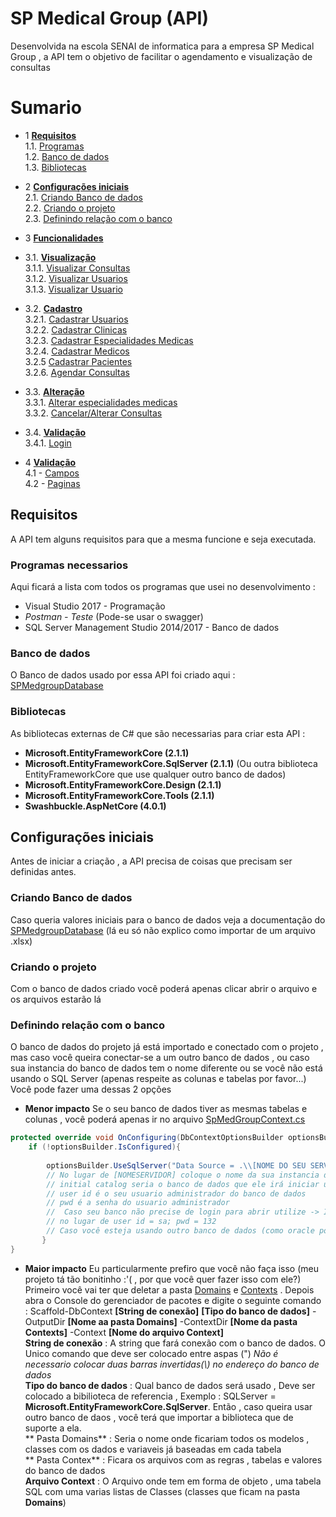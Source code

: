 # SP Medical Group (API)  
Desenvolvida na escola SENAI de informatica para a empresa SP Medical Group , a API tem o objetivo de facilitar o agendamento e visualização de consultas  
# Sumario

- 1 **[Requisitos](#Requisitos)**  
   1.1. [Programas](#Programas)  
   1.2. [Banco de dados](#Banco-de-dados)  
   1.3. [Bibliotecas](#Bibliotecas)  
   
- 2 **[Configurações iniciais](#Configurações-iniciais)**  
 2.1. [Criando Banco de dados](#Criando-banco-de-dados)  
 2.2. [Criando o projeto](#Criando-o-projeto)  
 2.3. [Definindo relação com o banco](#Definindo-relação-com-o-banco)
 
- 3 **[Funcionalidades](#Funcionalidades)**  

 - 3.1. **[Visualização](#Visualização)**  
 3.1.1. [Visualizar Consultas](#Visualizar-Consultas)  
 3.1.2. [Visualizar Usuarios](#Visualizar-Usuarios)  
 3.1.3. [Visualizar Usuario](#Visualizar-Usuario)  
 
 - 3.2. **[Cadastro](#Cadastro)**  
 3.2.1. [Cadastrar Usuarios](#Cadastrar-Usuarios)  
 3.2.2. [Cadastrar Clinicas](#Cadastrar-Clinicas)  
 3.2.3. [Cadastrar Especialidades Medicas](#Cadastrar-Especialidades-Medicas)  
 3.2.4. [Cadastrar Medicos](#Cadastrar-Medicos)  
 3.2.5 [Cadastrar Pacientes](#Cadastrar-Pacientes)  
 3.2.6. [Agendar Consultas](#Agendar-Consultas)  
 
 - 3.3. **[Alteração](#Cadastro)**  
 3.3.1. [Alterar especialidades medicas](#Cadastrar-Especialidades-Medicas)  
 3.3.2. [Cancelar/Alterar Consultas](#Agendar-Consultas)  
 
 - 3.4. **[Validação](#Validação)**  
 3.4.1. [Login](#Login) 
  
- 4 **[Validação](#Validação)**  
 4.1 - [Campos](#Campos)  
 4.2 - [Paginas](#Paginas)  

## Requisitos  
A API tem alguns requisitos para que a mesma funcione e seja executada.  

### Programas necessarios
Aqui ficará a lista com todos os programas que usei no desenvolvimento : 
- Visual Studio 2017 - Programação  
- _Postman - Teste_ (Pode-se usar o swagger)  
- SQL Server Management Studio 2014/2017 - Banco de dados  

### Banco de dados  
O Banco de dados usado por essa API foi criado aqui : [SPMedgroupDatabase](https://github.com/Chingling152/SQL-SPMedgroup) 

### Bibliotecas 
As bibliotecas externas de C# que são necessarias para criar esta API : 
- **Microsoft.EntityFrameworkCore (2.1.1)**  
- **Microsoft.EntityFrameworkCore.SqlServer (2.1.1)** (Ou outra biblioteca EntityFrameworkCore que use qualquer outro banco de dados)  
- **Microsoft.EntityFrameworkCore.Design (2.1.1)**  
- **Microsoft.EntityFrameworkCore.Tools (2.1.1)**  
- **Swashbuckle.AspNetCore (4.0.1)**  

## Configurações iniciais  
Antes de iniciar a criação , a API precisa de coisas que precisam ser definidas antes.
 ### Criando Banco de dados
 Caso queria valores iniciais para o banco de dados veja a documentação do [SPMedgroupDatabase](https://github.com/Chingling152/SQL-SPMedgroup) (lá eu só não explico como importar de um arquivo .xlsx)  
 ### Criando o projeto
 Com o banco de dados criado você poderá apenas clicar abrir o arquivo e os arquivos estarão lá  

 ### Definindo relação com o banco  
O banco de dados do projeto já está importado e conectado com o projeto , mas caso você queira conectar-se a um outro banco de dados , ou caso sua instancia do banco de dados tem o nome diferente ou se você não está usando o SQL Server (apenas respeite as colunas e tabelas por favor...)
Você pode fazer uma dessas 2 opções  
- **Menor impacto**
Se o seu banco de dados tiver as mesmas tabelas e colunas , você poderá apenas ir no arquivo [SpMedGroupContext.cs](#)

```csharp
protected override void OnConfiguring(DbContextOptionsBuilder optionsBuilder){
 	if (!optionsBuilder.IsConfigured){
	
 		optionsBuilder.UseSqlServer("Data Source = .\\[NOME DO SEU SERVIDOR]; initial catalog = SENAI_SP_MEDGROUP;user id = sa ; pwd = 132");
		// No lugar de [NOMESERVIDOR] coloque o nome da sua instancia do SQL Server 
		// initial catalog seria o banco de dados que ele irá iniciar usando
		// user id é o seu usuario administrador do banco de dados
		// pwd é a senha do usuario administrador 
		//  Caso seu banco não precise de login para abrir utilize -> Integrated Security=SSPI 
		// no lugar de user id = sa; pwd = 132
		// Caso você esteja usando outro banco de dados (como oracle por exemplo) apenas mude o UseSqlServer par UseOracle (ah, e instale a biblioteca pra que funcione , não vou ter que te ensinar tudo né? ;-;)
       }
}
```
- **Maior impacto**
Eu particularmente prefiro que você não faça isso (meu projeto tá tão bonitinho :'( , por que você quer fazer isso com ele?)  
Primeiro você vai ter que deletar a pasta [Domains](#) e [Contexts](#) . Depois abra o Console do gerenciador de pacotes e digite o seguinte comando : 
Scaffold-DbContext **[String de conexão]** **[Tipo do banco de dados]** -OutputDir **[Nome aa pasta Domains]** -ContextDir **[Nome da pasta Contexts]** -Context **[Nome do arquivo Context]**  
**String de conexão** : A string que fará conexão com o banco de dados. O Unico comando que deve ser colocado entre aspas (") *Não é necessario colocar duas barras invertidas(\\) no endereço do banco de dados*  
**Tipo do banco de dados** : Qual banco de dados será usado , Deve ser colocado a bibilioteca de referencia , Exemplo : SQLServer = **Microsoft.EntityFrameworkCore.SqlServer**.
Então , caso queira usar outro banco de daos , você terá que importar a biblioteca que de suporte a ela.  
** Pasta Domains** : Seria o nome onde ficariam todos os modelos , classes com os dados e variaveis já baseadas em cada tabela  
** Pasta Contex** : Ficara os arquivos com as regras , tabelas e valores do banco de dados  
**Arquivo Context** : O Arquivo onde tem em forma de objeto , uma tabela SQL com uma varias listas de Classes (classes que ficam na pasta **Domains**)  